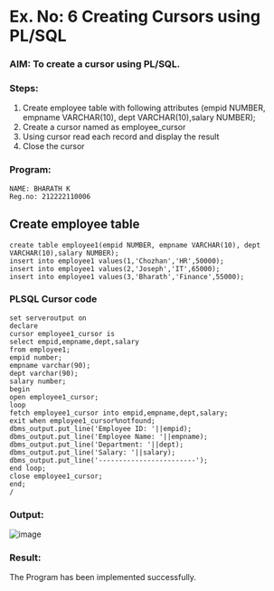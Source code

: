 # Ex. No: 6 Creating Cursors using PL/SQL

### AIM: To create a cursor using PL/SQL.

### Steps:
1. Create employee table with following attributes (empid NUMBER, empname VARCHAR(10), dept VARCHAR(10),salary NUMBER);
2. Create a cursor named as employee_cursor
3. Using cursor read each record and display the result
4. Close the cursor

### Program:
```
NAME: BHARATH K
Reg.no: 212222110006
```
## Create employee table
```
create table employee1(empid NUMBER, empname VARCHAR(10), dept VARCHAR(10),salary NUMBER);
insert into employee1 values(1,'Chozhan','HR',50000);
insert into employee1 values(2,'Joseph','IT',65000);
insert into employee1 values(3,'Bharath','Finance',55000);
```
### PLSQL Cursor code

```
set serveroutput on 
declare
cursor employee1_cursor is
select empid,empname,dept,salary
from employee1;
empid number;
empname varchar(90);
dept varchar(90);
salary number;
begin
open employee1_cursor;
loop
fetch employee1_cursor into empid,empname,dept,salary;
exit when employee1_cursor%notfound;
dbms_output.put_line('Employee ID: '||empid);
dbms_output.put_line('Employee Name: '||empname);
dbms_output.put_line('Department: '||dept);
dbms_output.put_line('Salary: '||salary);
dbms_output.put_line('------------------------');
end loop;
close employee1_cursor;
end;
/

```
### Output:
![image](https://github.com/BharathCSEIOT/Ex-no-6-Creating-Cursors-using-PL-SQL/assets/122793480/e215ad58-aca1-4682-8215-f57d2edeb2d1)



### Result:
The Program has been implemented successfully.

